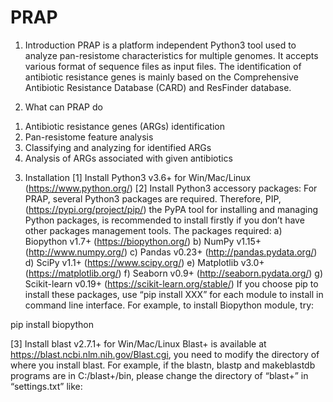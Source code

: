 # PRAP

1.	Introduction
PRAP is a platform independent Python3 tool used to analyze pan-resistome characteristics for multiple genomes. It accepts various format of sequence files as input files. The identification of antibiotic resistance genes is mainly based on the Comprehensive Antibiotic Resistance Database (CARD) and ResFinder database.

2.	What can PRAP do
1)	Antibiotic resistance genes (ARGs) identification
2)	Pan-resistome feature analysis
3)	Classifying and analyzing for identified ARGs
4)	Analysis of ARGs associated with given antibiotics

3.	Installation
[1] Install Python3 v3.6+ for Win/Mac/Linux (https://www.python.org/)
[2] Install Python3 accessory packages:
	For PRAP, several Python3 packages are required. 
  Therefore, PIP, (https://pypi.org/project/pip/) the PyPA tool for installing and managing Python packages, 
  is recommended to install firstly if you don’t have other packages management tools.
	The packages required:
a)	Biopython v1.7+ (https://biopython.org/)
b)	NumPy v1.15+ (http://www.numpy.org/)
c)	Pandas v0.23+ (http://pandas.pydata.org/)
d)	SciPy v1.1+ (https://www.scipy.org/)
e)	Matplotlib v3.0+ (https://matplotlib.org/)
f)	Seaborn v0.9+ (http://seaborn.pydata.org/)
g)	Scikit-learn v0.19+ (https://scikit-learn.org/stable/)
If you choose pip to install these packages, use “pip install XXX” for each module to install in command line interface.
For example, to install Biopython module, try:

pip install biopython

[3] Install blast v2.7.1+ for Win/Mac/Linux 
Blast+ is available at https://blast.ncbi.nlm.nih.gov/Blast.cgi, you need to modify the directory of where you install blast. 
For example, if the blastn, blastp and makeblastdb programs are in C:/blast+/bin, please change the directory of “blast+” in “settings.txt” like:

